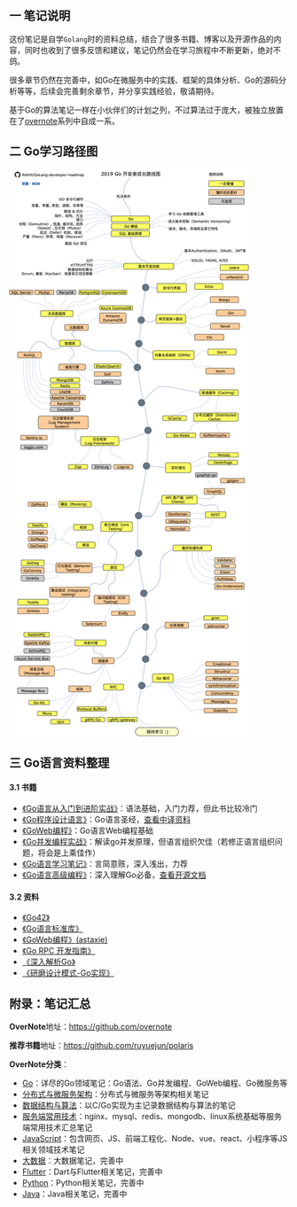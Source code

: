 ## 一 笔记说明

这份笔记是自学`Golang`时的资料总结，结合了很多书籍、博客以及开源作品的内容，同时也收到了很多反馈和建议，笔记仍然会在学习旅程中不断更新，绝对不鸽。  

很多章节仍然在完善中，如Go在微服务中的实践、框架的具体分析、Go的源码分析等等，后续会完善剩余章节，并分享实践经验，敬请期待。  

基于Go的算法笔记一样在小伙伴们的计划之列，不过算法过于庞大，被独立放置在了[overnote](https://github.com/overnote/fivex)系列中自成一系。 

## 二 Go学习路径图

![](./images/Golang/golang-developer-roadmap-zh-CN.png) 

## 三 Go语言资料整理

#### 3.1 书籍

- [《Go语言从入门到进阶实战》](https://book.douban.com/subject/30240200/)：语法基础，入门力荐，但此书比较冷门
- [《Go程序设计语言》](https://book.douban.com/subject/27044219/)：Go语言圣经，[查看中译资料](https://github.com/gopl-zh/gopl-zh.github.com)
- [《GoWeb编程》](https://book.douban.com/subject/27204133/)：Go语言Web编程基础
- [《Go并发编程实战》](https://book.douban.com/subject/27016236/)：解读go并发原理，但语言组织欠佳（若修正语言组织问题，将会是上乘佳作）
- [《Go语言学习笔记》](https://book.douban.com/subject/26832468/)：言简意赅，深入浅出，力荐
- [《Go语言高级编程》](https://book.douban.com/subject/34442131/)：深入理解Go必备，[查看开源文档](https://github.com/chai2010/advanced-go-programming-book)

#### 3.2 资料

- [《Go42》](https://github.com/ffhelicopter/Go42)
- [《Go语言标准库》](https://github.com/polaris1119/The-Golang-Standard-Library-by-Example)
- [《GoWeb编程》(astaxie)](https://github.com/astaxie/build-web-application-with-golang)
- [《Go RPC 开发指南》](https://github.com/smallnest/go-rpc-programming-guide)
- [《深入解析Go》](https://github.com/tiancaiamao/go-internals)
- [《研磨设计模式-Go实现》](https://github.com/senghoo/golang-design-pattern)


## 附录：笔记汇总

**OverNote**地址：https://github.com/overnote   

**推荐书籍**地址：https://github.com/ruyuejun/polaris  

**OverNote分类**：  
- [Go](https://github.com/overnote/golang)：详尽的Go领域笔记：Go语法、Go并发编程、GoWeb编程、Go微服务等
- [分布式与微服务架构](https://github.com/overnote/architecture/)：分布式与微服务等架构相关笔记
- [数据结构与算法](https://github.com/overnote/algorithm)：以C/Go实现为主记录数据结构与算法的笔记
- [服务端常用技术](https://github.com/overnote/serverside)：nginx、mysql、redis、mongodb、linux系统基础等服务端常用技术汇总笔记
- [JavaScript](https://github.com/overnote/javascript)：包含网页、JS、前端工程化、Node、vue、react、小程序等JS相关领域技术笔记
- [大数据](https://github.com/overnote/bigdata)：大数据笔记，完善中
- [Flutter](https://github.com/overnote/flutter)：Dart与Flutter相关笔记，完善中
- [Python](https://github.com/overnote/python)：Python相关笔记，完善中
- [Java](https://github.com/overnote/java)：Java相关笔记，完善中